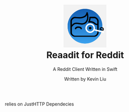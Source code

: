 <h1 align="center">
  <img src="Docs/reaaditicon.png" width="136" alt="icon"><br>
  Reaadit for Reddit<br>
</h1>

<p align="center">A Reddit Client Written in Swift</p>
<p align="center">Written by Kevin Liu</p>
<br>
<br>



relies on JustHTTP Dependecies
